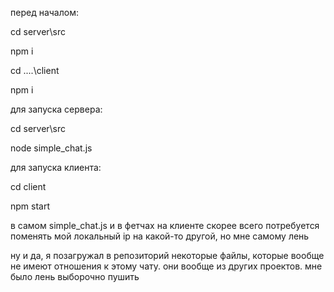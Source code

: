 перед началом:

cd server\src

npm i

cd ..\..\client

npm i

для запуска сервера:

cd server\src

node simple_chat.js

для запуска клиента:

cd client

npm start

в самом simple_chat.js и в фетчах на клиенте скорее всего потребуется поменять мой локальный ip на какой-то другой,
но мне самому лень

ну и да, я позагружал в репозиторий некоторые файлы, которые вообще не имеют отношения к этому чату. 
они вообще из других проектов. мне было лень выборочно пушить
